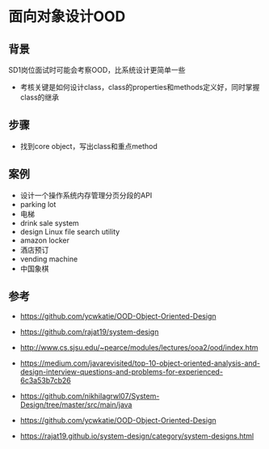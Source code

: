 # 面向对象设计OOD

## 背景
SD1岗位面试时可能会考察OOD，比系统设计更简单一些
- 考核关键是如何设计class，class的properties和methods定义好，同时掌握class的继承

## 步骤
- 找到core object，写出class和重点method


## 案例
- 设计一个操作系统内存管理分页分段的API
- parking lot
- 电梯
- drink sale system
- design Linux file search utility
- amazon locker
- 酒店预订
- vending machine
- 中国象棋


## 参考
- https://github.com/ycwkatie/OOD-Object-Oriented-Design
- https://github.com/rajat19/system-design
- http://www.cs.sjsu.edu/~pearce/modules/lectures/ooa2/ood/index.htm
- https://medium.com/javarevisited/top-10-object-oriented-analysis-and-design-interview-questions-and-problems-for-experienced-6c3a53b7cb26
- https://github.com/nikhilagrwl07/System-Design/tree/master/src/main/java

- https://github.com/ycwkatie/OOD-Object-Oriented-Design
- https://rajat19.github.io/system-design/category/system-designs.html